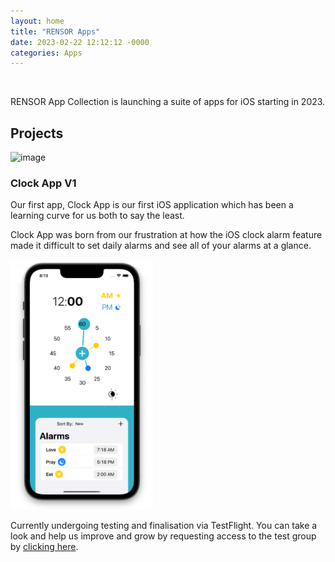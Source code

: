 ```yaml
---
layout: home
title: "RENSOR Apps"
date: 2023-02-22 12:12:12 -0000
categories: Apps
---
```


<!-- ![image](https://user-images.githubusercontent.com/92299/220574713-c0d4f0c3-a284-410f-a59e-d3b5a84e47ba.png) --> 

<br>

RENSOR App Collection is launching a suite of apps for iOS starting in 2023.

## Projects

![image](https://user-images.githubusercontent.com/92299/220574806-efecbde8-0ea5-4b81-bddf-9fe7b43da2ee.png)

### Clock App V1

Our first app, Clock App is our first iOS application which has been a learning curve for us both to say the least.

Clock App was born from our frustration at how the iOS clock alarm feature made it difficult to set daily alarms
and see all of your alarms at a glance.

<img style="height: 400px;" src="/assets/images/eat_pray_love.png?1" />
 
Currently undergoing testing and finalisation via TestFlight. You can take a look and help us improve and grow by
requesting access to the test group by [clicking here](https://testflight.apple.com/join/hnngxtcL). 
